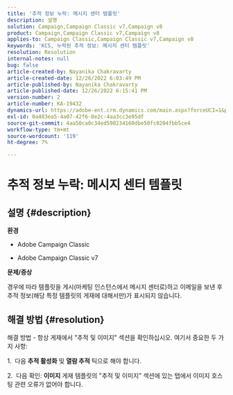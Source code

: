 ```yaml
---
title: '추적 정보 누락: 메시지 센터 템플릿'
description: 설명
solution: Campaign,Campaign Classic v7,Campaign v8
product: Campaign,Campaign Classic v7,Campaign v8
applies-to: Campaign Classic,Campaign Classic v7,Campaign v8
keywords: 'KCS, 누락된 추적 정보: 메시지 센터 템플릿'
resolution: Resolution
internal-notes: null
bug: false
article-created-by: Nayanika Chakravarty
article-created-date: 12/26/2022 6:03:49 PM
article-published-by: Nayanika Chakravarty
article-published-date: 12/26/2022 6:15:41 PM
version-number: 2
article-number: KA-19432
dynamics-url: https://adobe-ent.crm.dynamics.com/main.aspx?forceUCI=1&pagetype=entityrecord&etn=knowledgearticle&id=bfc5e9a0-4785-ed11-81ac-6045bd006b4b
exl-id: 0a483ea5-4a07-42f6-8e2c-4aa3cc3e95df
source-git-commit: 4aa50ca0c34ed590234160dbe50fc0204fbb5ce4
workflow-type: tm+mt
source-wordcount: '119'
ht-degree: 7%

---
```


# 추적 정보 누락: 메시지 센터 템플릿

## 설명 {#description}


<b>환경</b>

- Adobe Campaign Classic

- Adobe Campaign Classic v7

<b>문제/증상</b>

경우에 따라 템플릿을 게시(마케팅 인스턴스에서 메시지 센터로)하고 이메일을 보낸 후 추적 정보(해당 특정 템플릿의 게재에 대해서만)가 표시되지 않습니다.


## 해결 방법 {#resolution}


해결 방법 - 항상 게재에서 &quot;추적 및 이미지&quot; 섹션을 확인하십시오. 여기서 중요한 두 가지 사항:

1.  다음 <b>추적 활성화</b> 및 <b>열람 추적</b> 틱으로 해야 합니다.

2.  다음 확인: <b>이미지</b> 게재 템플릿의 &quot;추적 및 이미지&quot; 섹션에 있는 탭에서 이미지 호스팅 관련 오류가 없어야 합니다.
